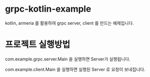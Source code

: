 # grpc-kotlin-example
kotlin, armeria 를 활용하여 grpc server, client 를 만드는 예제입니다.

# 프로젝트 실행방법
com.example.grpc.server.Main 을 실행하면 Server가 실행됩니다.

com.example.client.Main 을 실행하면 실행된 Server 로 요청이 보내집니다.
